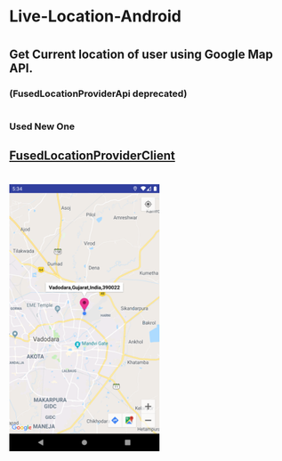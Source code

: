 # Live-Location-Android
#
## Get Current location of user using Google Map API.
### (FusedLocationProviderApi deprecated)
#
### Used New One 
## [FusedLocationProviderClient](https://github.com/Alfaizkhan/Live-Location-v2)
#
<img src="https://github.com/Alfaizkhan/Live-Location-Android/blob/master/images/Screenshot_1566993846.png" width="270" height="480">
